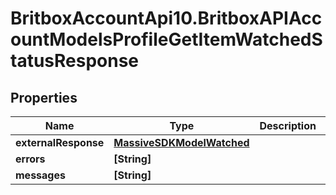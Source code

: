 # BritboxAccountApi10.BritboxAPIAccountModelsProfileGetItemWatchedStatusResponse

## Properties
Name | Type | Description | Notes
------------ | ------------- | ------------- | -------------
**externalResponse** | [**MassiveSDKModelWatched**](MassiveSDKModelWatched.md) |  | [optional] 
**errors** | **[String]** |  | [optional] 
**messages** | **[String]** |  | [optional] 


